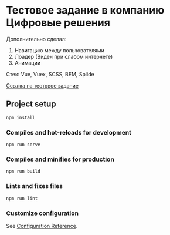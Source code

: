 # Тестовое задание в компанию Цифровые решения
Дополнительно сделал: 
1) Навигацию между пользователями
2) Лоадер (Виден при слабом интернете)
3) Анимации

Стек: Vue, Vuex, SCSS, BEM, Splide

<a href="https://danilabais.github.io/digit-test/">Ссылка на тестовое задание</a>

## Project setup
```
npm install
```

### Compiles and hot-reloads for development
```
npm run serve
```

### Compiles and minifies for production
```
npm run build
```

### Lints and fixes files
```
npm run lint
```

### Customize configuration
See [Configuration Reference](https://cli.vuejs.org/config/).
